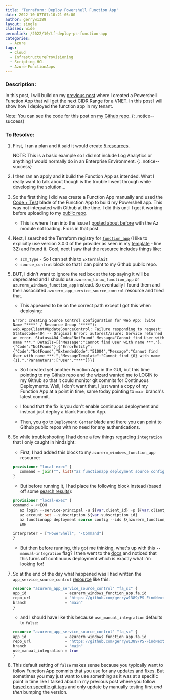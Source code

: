 ```yaml
---
title: 'Terraform: Deploy Powershell Function App'
date: 2022-10-07T07:10:21-05:00
author: gerryw1389
layout: single
classes: wide
permalink: /2022/10/tf-deploy-ps-function-app
categories:
  - Azure
tags:
  - Cloud
  - InfrastructureProvisioning
  - Scripting-HCL
  - Azure-FunctionApps
---
```

<!--more-->

### Description:

In this post, I will build on my [previous post](https://automationadmin.com/2022/08/tf-get-next-subnet) where I created a Powershell Function App that will get the next CIDR Range for a VNET. In this post I will show how I deployed the function app in my tenant.

Note: You can see the code for this post on [my Github repo](https://github.com/gerryw1389/terraform-examples/tree/main/2022-10-07-tf-deploy-ps-function-app).
{: .notice--success}

### To Resolve:

1. First, I ran a plan and it said it would create [5 resources](https://github.com/gerryw1389/terraform-examples/actions/runs/3205584699).

   NOTE: This is a basic example so I did not include Log Analytics or anything I would normally do in an Enterprise Environment.
   {: .notice--success}

1. I then ran an apply and it build the Function App as intended. What I really want to talk about though is the trouble I went through while developing the solution...

1. So the first thing I did was create a Function App manually and used the [Code + Test](https://learn.microsoft.com/en-us/azure/azure-functions/functions-create-function-app-portal#test-the-function) blade of the Function App to build my Powershell app. This was not integrated with Github at the time. I did this until I got it working before uploading to my [public repo](https://github.com/gerryw1389/PS-FindNextCIDRRange).

   - This is where I ran into the issue I [posted about before](https://automationadmin.com/2022/10/ps-function-app-az-module-issue) with the Az module not loading. Fix is in that post.

2. Next, I searched the Terraform registry for [`function_app`](https://registry.terraform.io/providers/hashicorp/azurerm/3.0.0/docs/resources/function_app) (I like to explicitly use version 3.0.0 of the provider as seen in my [template](https://github.com/gerryw1389/terraform-examples/blob/main/_template/main.tf) - line 32) and found it. Cool, next I saw that the resource includes things like:

   - `scm_type` - So I can set this to `ExternalGit`
   - `source_control` block so that I can point to my Github public repo.

3. BUT, I didn't want to ignore the red box at the top saying it will be depreciated and I should use `azurerm_linux_function_app` or `azurerm_windows_function_app` instead. So eventually I found them and their associated `azurerm_app_service_source_control` resource and tried that.

   - This appeared to be on the correct path except I got this when deploying:

   ```escape
   Error: creating Source Control configuration for Web App: (Site Name "****" / Resource Group "****"): web.AppsClient#UpdateSourceControl: Failure responding to request: StatusCode=404 -- Original Error: autorest/azure: Service returned an error. Status=404 Code="NotFound" Message="Cannot find User with name ***." Details=[{"Message":"Cannot find User with name ***."},{"Code":"NotFound"},{"ErrorEntity":{"Code":"NotFound","ExtendedCode":"51004","Message":"Cannot find User with name ***.","MessageTemplate":"Cannot find {0} with name {1}.","Parameters":["User","***"]}}]
   ```

   - So I created yet another Function App in the GUI, but this time pointing to my Github repo and the wizard wanted me to LOGIN to my Github so that it could monitor git commits for Continuous Deployments. Well, I don't want that, I just want a copy of my Function App at a point in time, same today pointing to `main` branch's latest commit. 

   - I found that the fix is you don't enable continuous deployment and instead just deploy a blank Function App.

   - Then, you go to `Deployment Center` blade and there you can point to Github public repos with no need for any authentications.

1. So while troubleshooting I had done a few things regarding `integration` that I only caught in hindsight:

   - First, I had added this block to my `azurerm_windows_function_app` resource:

   ```terraform
   provisioner "local-exec" {
      command = join("", list("az functionapp deployment source config --ids ", azurerm_function_app.fa.id), " --repo-url https://github.com/gerryw1389/PS-FindNextCIDRRange", " --branch main --manual-integration")
   } 
   ```

   - But before running it, I had place the following block instead (based off some [search results](https://github.com/hashicorp/terraform-provider-azurerm/issues/1104)):

   ```terraform
   provisioner "local-exec" {
   command = <<EOH
      az login --service-principal -u ${var.client_id} -p ${var.client_secret} -t ${var.tenant_id}
      az account set --subscription ${var.subscription_id}
      az functionapp deployment source config --ids ${azurerm_function_app.fa.id} --repo-url https://github.com/gerryw1389/PS-FindNextCIDRRange --branch main --manual-integration
      EOH

   interpreter = ["PowerShell", "-Command"]
   }
   ```

   - But then before running, this got me thinking, what's up with this `--manual-integration` flag? I then went to the [docs](https://learn.microsoft.com/en-us/cli/azure/functionapp/deployment/source?view=azure-cli-latest#az-functionapp-deployment-source-config) and noticed that this turns off continuous deployment which is exactly what I'm looking for!

1. So at the end of the day what happened was I had written the `app_service_source_control` [resource](https://registry.terraform.io/providers/hashicorp/azurerm/3.0.0/docs/resources/app_service_source_control) like this:

   ```terraform
   resource "azurerm_app_service_source_control" "fa_sc" {
   app_id                 = azurerm_windows_function_app.fa.id
   repo_url               = "https://github.com/gerryw1389/PS-FindNextCIDRRange"
   branch                 = "main"
   }
   ```

   - and I should have like this because `use_manual_integration` defaults to `false`:

   ```terraform
   resource "azurerm_app_service_source_control" "fa_sc" {
   app_id                 = azurerm_windows_function_app.fa.id
   repo_url               = "https://github.com/gerryw1389/PS-FindNextCIDRRange"
   branch                 = "main"
   use_manual_integration = true
   }
   ```

1. This default setting of `false` makes sense because you typically want to follow Function App commits that you use for any updates and fixes. But sometimes you may just want to use something as it was at a specific point in time like I talked about in my previous post where you follow [based on specific git tags](https://automationadmin.com/2022/08/git-tagging) and only update by manually testing first *and then* bumping the version.